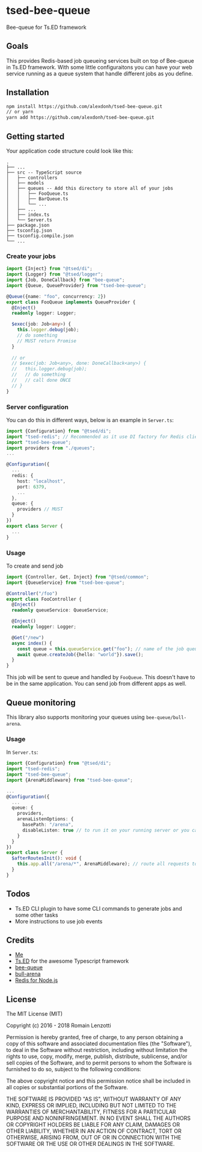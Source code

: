 # tsed-bee-queue

Bee-queue for Ts.ED framework

## Goals

This provides Redis-based job queueing services built on top of Bee-queue in Ts.ED framework. With some little configuraitons you can have your web service running as a queue system that handle different jobs as you define.

## Installation

```bash
npm install https://github.com/alexdonh/tsed-bee-queue.git
// or yarn
yarn add https://github.com/alexdonh/tsed-bee-queue.git
```

## Getting started

Your application code structure could look like this:

```
.
├── ...
├── src -- TypeScript source
│   ├── controllers
│   ├── models
│   ├── queues -- Add this directory to store all of your jobs
│   │   ├── FooQueue.ts
│   │   ├── BarQueue.ts
│   │   └── ...
│   ├── ...
│   ├── index.ts
│   └── Server.ts
├── package.json
├── tsconfig.json 
├── tsconfig.compile.json 
└── ...
```

### Create your jobs

```typescript
import {Inject} from "@tsed/di";
import {Logger} from "@tsed/logger";
import {Job, DoneCallback} from "bee-queue";
import {Queue, QueueProvider} from "tsed-bee-queue";

@Queue({name: "foo", concurrency: 2})
export class FooQueue implements QueueProvider {
  @Inject()
  readonly logger: Logger;

  $exec(job: Job<any>) {
    this.logger.debug(job);
    // do something
    // MUST return Promise
  }
  
  // or
  // $exec(job: Job<any>, done: DoneCallback<any>) {
  //   this.logger.debug(job);
  //   // do something
  //   // call done ONCE
  // }
}

```

### Server configuration

You can do this in different ways, below is an example in `Server.ts`:

```typescript
import {Configuration} from "@tsed/di";
import "tsed-redis"; // Recommended as it use DI factory for Redis client to avoid creating connections
import "tsed-bee-queue";
import providers from "./queues";
...

@Configuration({
  ...
  redis: {
    host: "localhost",
    port: 6379,
    ...
  },
  queue: {
    providers // MUST
  }
})
export class Server {
  ...
}
```

### Usage

To create and send job

```typescript
import {Controller, Get, Inject} from "@tsed/common";
import {QueueService} from "tsed-bee-queue";

@Controller("/foo")
export class FooController {
  @Inject()
  readonly queueService: QueueService;

  @Inject()
  readonly logger: Logger;

  @Get("/new")
  async index() {
    const queue = this.queueService.get("foo"); // name of the job queue
    await queue.createJob({hello: "world"}).save();
  }
}
```

This job will be sent to queue and handled by `FooQueue`. This doesn't have to be in the same application. You can send job from different apps as well.

## Queue monitoring

This library also supports monitoring your queues using `bee-queue/bull-arena`.

### Usage

In `Server.ts`:

```typescript
import {Configuration} from "@tsed/di";
import "tsed-redis";
import "tsed-bee-queue";
import {ArenaMiddleware} from "tsed-bee-queue";

...
@Configuration({
  ...
  queue: {
    providers,
    arenaListenOptions: {
      basePath: "/arena",
      disableListen: true // to run it on your running server or you can set a different host/port to run another separate server
    }
  }
})
export class Server {
  $afterRoutesInit(): void {
    this.app.all("/arena/*", ArenaMiddleware); // route all requests to Arena middleware
  }
}
```

## Todos

- Ts.ED CLI plugin to have some CLI commands to generate jobs and some other tasks
- More instructions to use job events

## Credits

- [Me](https://github.com/alexdonh)
- [Ts.ED](https://github.com/tsedio/tsed) for the awesome Typescript framework
- [bee-queue](https://github.com/bee-queue/bee-queue)
- [bull-arena](https://github.com/bee-queue/bull-arena)
- [Redis for Node.js](https://github.com/NodeRedis/node-redis)

## License

The MIT License (MIT)

Copyright (c) 2016 - 2018 Romain Lenzotti

Permission is hereby granted, free of charge, to any person obtaining a copy of this software and associated
documentation files (the "Software"), to deal in the Software without restriction, including without limitation the
rights to use, copy, modify, merge, publish, distribute, sublicense, and/or sell copies of the Software, and to permit
persons to whom the Software is furnished to do so, subject to the following conditions:

The above copyright notice and this permission notice shall be included in all copies or substantial portions of the
Software.

THE SOFTWARE IS PROVIDED "AS IS", WITHOUT WARRANTY OF ANY KIND, EXPRESS OR IMPLIED, INCLUDING BUT NOT LIMITED TO THE
WARRANTIES OF MERCHANTABILITY, FITNESS FOR A PARTICULAR PURPOSE AND NONINFRINGEMENT. IN NO EVENT SHALL THE AUTHORS OR
COPYRIGHT HOLDERS BE LIABLE FOR ANY CLAIM, DAMAGES OR OTHER LIABILITY, WHETHER IN AN ACTION OF CONTRACT, TORT OR
OTHERWISE, ARISING FROM, OUT OF OR IN CONNECTION WITH THE SOFTWARE OR THE USE OR OTHER DEALINGS IN THE SOFTWARE.
